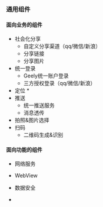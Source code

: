 ### 通用组件

#### 面向业务的组件
* 社会化分享
    * 自定义分享渠道（qq/微信/新浪）
    * 分享链接
    * 分享图片
* 统一登录
    * Geely统一账户登录
    * 三方授权登录（qq/微信/新浪）
* 定位
    * 
* 推送
    * 统一推送服务
    * 消息透传
* 拍照&图片选择
* 扫码
    * 二维码生成&识别

#### 面向功能的组件
* 网络服务

* WebView

* 数据安全

* 